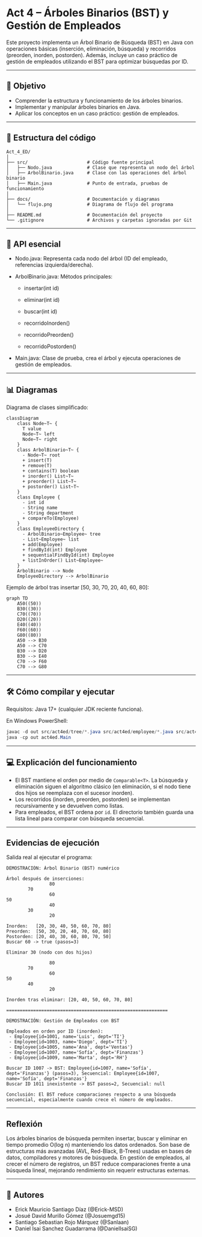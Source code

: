 # Act 4 – Árboles Binarios (BST) y Gestión de Empleados

Este proyecto implementa un Árbol Binario de Búsqueda (BST) en Java con operaciones básicas (inserción, eliminación, búsqueda) y recorridos (preorden, inorden, postorden). Además, incluye un caso práctico de gestión de empleados utilizando el BST para optimizar búsquedas por ID.

---

## 🎯 Objetivo

- Comprender la estructura y funcionamiento de los árboles binarios.
- Implementar y manipular árboles binarios en Java.
- Aplicar los conceptos en un caso práctico: gestión de empleados.

---

## 📂 Estructura del código

```
Act_4_ED/
│
├── src/                      # Código fuente principal
│   ├── Nodo.java             # Clase que representa un nodo del árbol
│   ├── ArbolBinario.java     # Clase con las operaciones del árbol binario
│   ├── Main.java             # Punto de entrada, pruebas de funcionamiento
│
├── docs/                     # Documentación y diagramas
│   └── flujo.png             # Diagrama de flujo del programa
│
├── README.md                 # Documentación del proyecto
└── .gitignore                # Archivos y carpetas ignoradas por Git
```

---

## 📌 API esencial

- Nodo.java: Representa cada nodo del árbol (ID del empleado, referencias izquierda/derecha).

- ArbolBinario.java: Métodos principales:

    - insertar(int id)

    - eliminar(int id)

    - buscar(int id)

    - recorridoInorden()

    - recorridoPreorden()

    - recorridoPostorden()

- Main.java: Clase de prueba, crea el árbol y ejecuta operaciones de gestión de empleados.

---

## 📊 Diagramas

Diagrama de clases simplificado:

```mermaid
classDiagram
    class Node~T~ {
      T value
      Node~T~ left
      Node~T~ right
    }
    class ArbolBinario~T~ {
      - Node~T~ root
      + insert(T)
      + remove(T)
      + contains(T) boolean
      + inorder() List~T~
      + preorder() List~T~
      + postorder() List~T~
    }
    class Employee {
      - int id
      - String name
      - String department
      + compareTo(Employee)
    }
    class EmployeeDirectory {
      - ArbolBinario~Employee~ tree
      - List~Employee~ list
      + add(Employee)
      + findById(int) Employee
      + sequentialFindById(int) Employee
      + listInOrder() List~Employee~
    }
    ArbolBinario --> Node
    EmployeeDirectory --> ArbolBinario
```

Ejemplo de árbol tras insertar [50, 30, 70, 20, 40, 60, 80]:

```mermaid
graph TD
    A50((50))
    B30((30))
    C70((70))
    D20((20))
    E40((40))
    F60((60))
    G80((80))
    A50 --> B30
    A50 --> C70
    B30 --> D20
    B30 --> E40
    C70 --> F60
    C70 --> G80
```

---

## 🛠️ Cómo compilar y ejecutar

Requisitos: Java 17+ (cualquier JDK reciente funciona).

En Windows PowerShell:

```powershell
javac -d out src/act4ed/tree/*.java src/act4ed/employee/*.java src/act4ed/Main.java
java -cp out act4ed.Main
```

---

## 💻 Explicación del funcionamiento

- El BST mantiene el orden por medio de `Comparable<T>`. La búsqueda y eliminación siguen el algoritmo clásico (en eliminación, si el nodo tiene dos hijos se reemplaza con el sucesor inorden).
- Los recorridos (inorden, preorden, postorden) se implementan recursivamente y se devuelven como listas.
- Para empleados, el BST ordena por `id`. El directorio también guarda una lista lineal para comparar con búsqueda secuencial.

---

## Evidencias de ejecución

Salida real al ejecutar el programa:

```text
DEMOSTRACIÓN: Árbol Binario (BST) numérico

Árbol después de inserciones:
                80
        70
                60
50
                40
        30
                20

Inorden:   [20, 30, 40, 50, 60, 70, 80]
Preorden:  [50, 30, 20, 40, 70, 60, 80]
Postorden: [20, 40, 30, 60, 80, 70, 50]
Buscar 60 -> true (pasos=3)

Eliminar 30 (nodo con dos hijos)

                80
        70
                60
50
        40
                20

Inorden tras eliminar: [20, 40, 50, 60, 70, 80]

============================================================

DEMOSTRACIÓN: Gestión de Empleados con BST

Empleados en orden por ID (inorden):
 - Employee{id=1001, name='Luis', dept='TI'}
 - Employee{id=1003, name='Diego', dept='TI'}
 - Employee{id=1005, name='Ana', dept='Ventas'}
 - Employee{id=1007, name='Sofía', dept='Finanzas'}
 - Employee{id=1009, name='Marta', dept='RH'}

Buscar ID 1007 -> BST: Employee{id=1007, name='Sofía', dept='Finanzas'} (pasos=3), Secuencial: Employee{id=1007, name='Sofía', dept='Finanzas'}
Buscar ID 1011 inexistente -> BST pasos=2, Secuencial: null

Conclusión: El BST reduce comparaciones respecto a una búsqueda secuencial, especialmente cuando crece el número de empleados.
```

---

## Reflexión

Los árboles binarios de búsqueda permiten insertar, buscar y eliminar en tiempo promedio O(log n) manteniendo los datos ordenados. Son base de estructuras más avanzadas (AVL, Red-Black, B-Trees) usadas en bases de datos, compiladores y motores de búsqueda. En gestión de empleados, al crecer el número de registros, un BST reduce comparaciones frente a una búsqueda lineal, mejorando rendimiento sin requerir estructuras externas.

---

## 👥 Autores
* Erick Mauricio Santiago Díaz (@Erick-MSD)
* Josué David Murillo Gómez (@Josuemgd15)
* Santiago Sebastian Rojo Márquez (@Sanlaan)
* Daniel Isai Sanchez Guadarrama (@DanielIsaiSG)

<!-- Fin del documento -->
